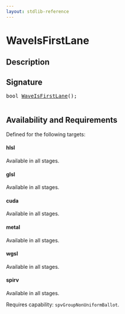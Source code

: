 ```yaml
---
layout: stdlib-reference
---
```


# WaveIsFirstLane

## Description





## Signature 

<pre>
<span class="code_keyword">bool</span> <a href="/stdlib-reference/global-decls/waveisfirstlane-046b">WaveIsFirstLane</a>();

</pre>

## Availability and Requirements

Defined for the following targets:

#### hlsl
Available in all stages.

#### glsl
Available in all stages.

#### cuda
Available in all stages.

#### metal
Available in all stages.

#### wgsl
Available in all stages.

#### spirv
Available in all stages.

Requires capability: `spvGroupNonUniformBallot`.


